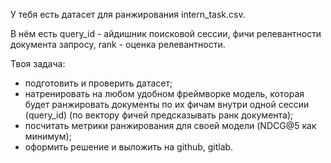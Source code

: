 У тебя есть датасет для ранжирования intern_task.csv.

В нём есть query_id - айдишник поисковой сессии, фичи релевантности документа запросу, rank - оценка релевантности.

Твоя задача:
- подготовить и проверить датасет;
- натренировать на любом удобном фреймворке модель, которая будет ранжировать документы по их фичам внутри одной сессии (query_id) (по вектору фичей
предсказывать ранк документа);
- посчитать метрики ранжирования для своей модели (NDCG@5 как минимум);
- оформить решение и выложить на github, gitlab.
